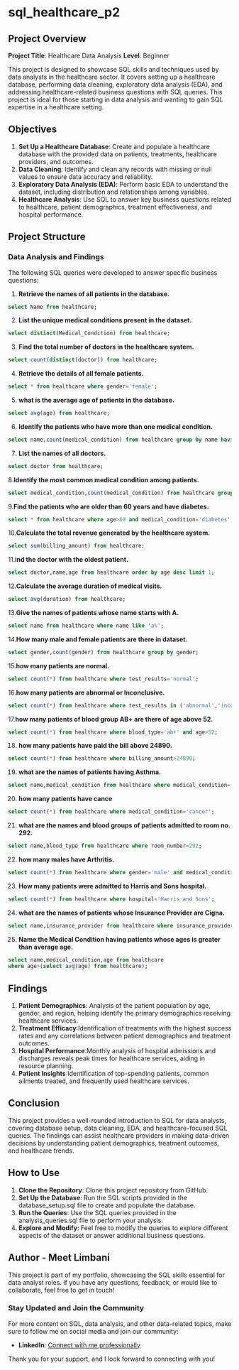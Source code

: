 # sql_healthcare_p2

## Project Overview

**Project Title**: Healthcare Data Analysis
**Level**: Beginner

This project is designed to showcase SQL skills and techniques used by data analysts in the healthcare sector. It covers setting up a healthcare database, performing data cleaning, exploratory data analysis (EDA), and addressing healthcare-related business questions with SQL queries. This project is ideal for those starting in data analysis and wanting to gain SQL expertise in a healthcare setting.

## Objectives

1. **Set Up a Healthcare Database**: Create and populate a healthcare database with the provided data on patients, treatments, healthcare providers, and outcomes.
2. **Data Cleaning**: Identify and clean any records with missing or null values to ensure data accuracy and reliability.
3. **Exploratory Data Analysis (EDA)**: Perform basic EDA to understand the dataset, including distribution and relationships among variables.
4. **Healthcare Analysis**: Use SQL to answer key business questions related to healthcare, patient demographics, treatment effectiveness, and hospital performance.

## Project Structure

### Data Analysis and Findings

The following SQL queries were developed to answer specific business questions:

1. **Retrieve the names of all patients in the database.** 
```sql
select Name from healthcare;
```

2. **List the unique medical conditions present in the dataset.**
```sql
select distinct(Medical_Condition) from healthcare;
```

3. **Find the total number of doctors in the healthcare system.**
```sql
select count(distinct(doctor)) from healthcare;
```

4. **Retrieve the details of all female patients.**
```sql
select * from healthcare where gender='female';
```

5. **what is the average age of patients in the database.**
```sql
select avg(age) from healthcare;
```

6. **Identify the patients who have more than one medical condition.**
```sql
select name,count(medical_condition) from healthcare group by name having count(medical_condition)>1;
```

7. **List the names of all doctors.** 
```sql
select doctor from healthcare;
```

8.**Identify the most common medical condition among patients.**
```sql
select medical_condition,count(medical_condition) from healthcare group by medical_condition order by count(medical_condition) desc limit 1;
```

9.**Find the patients who are older than 60 years and have diabetes.** 
```sql
select * from healthcare where age>60 and medical_condition='diabetes';
```

10.**Calculate the total revenue generated by the healthcare system.**
```sql
select sum(billing_amount) from healthcare;
```

11.**ind the doctor with the oldest patient.**
```sql
select doctor,name,age from healthcare order by age desc limit 1;
```

12.**Calculate the average duration of medical visits.**
```sql
select avg(duration) from healthcare;
```

13.**Give the names of patients whose name starts with A.**
```sql
select name from healthcare where name like 'a%';
```

14.**How many male and female patients are there in dataset.**
```sql
select gender,count(gender) from healthcare group by gender;
```

15.**how many patients are normal.**
```sql
select count(*) from healthcare where test_results='normal';
```

16.**how many patients are abnormal or Inconclusive.**
```sql
select count(*) from healthcare where test_results in ('abnormal','inconclusive');
```

17.**how many patients of blood group AB+ are there of age above 52.**
```sql
select count(*) from healthcare where blood_type='ab+' and age>52;
```

18. **how many patients have paid the bill above 24890.**
```sql
select count(*) from healthcare where billing_amount>24890;
```

19. **what are the names of patients having Asthma.**
```sql
select name,medical_condition from healthcare where medical_condition='asthma';
```

20. **how many patients have cance**
```sql
select count(*) from healthcare where medical_condition='cancer';
```

21. **what are the names and blood groups of patients admitted to room no. 292.** 
```sql
select name,blood_type from healthcare where room_number=292;
```

22. **how many males have Arthritis.**
```sql
select count(*) from healthcare where gender='male' and medical_condition='arthritis';
```

23. **How many patients were admitted to Harris and Sons hospital.**
```sql
select count(*) from healthcare where hospital='Harris and Sons';
```

24. **what are the names of patients whose Insurance Provider are Cigna.**
```sql
select name,insurance_provider from healthcare where insurance_provider='cigna';
```

25. **Name the Medical Condition having patients whose ages is greater than average age.**
```sql
select name,medical_condition,age from healthcare
where age>(select avg(age) from healthcare);
```

## Findings

1. **Patient Demographics**: Analysis of the patient population by age, gender, and region, helping identify the primary demographics receiving healthcare services.
2. **Treatment Efficacy**:Identification of treatments with the highest success rates and any correlations between patient demographics and treatment outcomes.
3. **Hospital Performance**:Monthly analysis of hospital admissions and discharges reveals peak times for healthcare services, aiding in resource planning.
4. **Patient Insights**:Identification of top-spending patients, common ailments treated, and frequently used healthcare services.

## Conclusion
This project provides a well-rounded introduction to SQL for data analysts, covering database setup, data cleaning, EDA, and healthcare-focused SQL queries. The findings can assist healthcare providers in making data-driven decisions by understanding patient demographics, treatment outcomes, and healthcare trends.

## How to Use

1. **Clone the Repository**: Clone this project repository from GitHub.
2. **Set Up the Database**: Run the SQL scripts provided in the database_setup.sql file to create and populate the database.
3. **Run the Queries**: Use the SQL queries provided in the analysis_queries.sql file to perform your analysis.
4. **Explore and Modify**: Feel free to modify the queries to explore different aspects of the dataset or answer additional business questions.

## Author - Meet Limbani
This project is part of my portfolio, showcasing the SQL skills essential for data analyst roles. If you have any questions, feedback, or would like to collaborate, feel free to get in touch!

### Stay Updated and Join the Community
For more content on SQL, data analysis, and other data-related topics, make sure to follow me on social media and join our community:

- **LinkedIn**: [Connect with me professionally](https://www.linkedin.com/in/meet-limbani-6258bb285/)

Thank you for your support, and I look forward to connecting with you!
